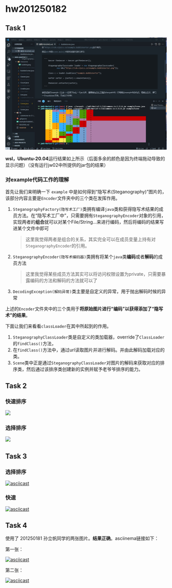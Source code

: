 # hw201250182

## Task 1

![image-20210928104132926](img\image-20210928104132926.png)

**wsl，Ubuntu-20.04**运行结果如上所示（后面多余的颜色是因为终端拖动导致的显示问题）（没有运行jw02中所提供的jar包的结果）

### 对example代码工作的理解

首先让我们来明确一下 `example` 中是如何得到“隐写术(Steganography)”图片的，该部分内容主要是`Encoder`文件夹中的三个类在发挥作用。

1. `SteganographyFactory(隐写术工厂)`类拥有编译`java`类和获得隐写术结果的成员方法。在“隐写术工厂中”，只需要拥有`SteganographyEncoder`对象的引用，实现两者的**组合**就可以对某个File/String...来进行编码，然后将编码的结果写进某个文件中即可

	> 这里我觉得两者是组合的关系，其实完全可以在成员变量上持有对`SteganographyEncoder`的引用。

2. `SteganographyEncoder(隐写术编码器)`类拥有将某个`java`类**编码**或者**解码**的成员方法

	> 这里我觉得某些成员方法其实可以将访问权限设置为private，只需要暴露编码的方法和解码的方法就可以了

3. `DecodingException(解码异常)`类主要是自定义的异常，用于抛出解码时候的异常

上述的`Encoder`文件夹中的三个类用于**将原始图片进行“编码”以获得添加了“隐写术”的结果**。



下面让我们来看看`classLoader`在其中所起到的作用。

1. `SteganographyClassLoader`类是自定义的类加载器，override了`ClassLoader`的`findClass()`方法，
2. 在`findClass()`方法中，通过url读取图片并进行解码。并由此解码加载对应的类。
3. `Scene`类中正是通过`SteganographyClassLoader`对图片的解码来获取对应的排序类，然后通过该排序类创建新的实例并赋予老爷爷排序的能力。



## Task 2

### 快速排序

![](https://i.loli.net/2021/09/28/7poEUbQ6cW9TjLR.png)

### 选择排序

![](https://i.loli.net/2021/09/28/fNwKtBiIY4UgVWE.png)



## Task 3

### 选择排序

[![asciicast](https://asciinema.org/a/438605.svg)](https://asciinema.org/a/438605)

### 快速

[![asciicast](https://asciinema.org/a/438606.svg)](https://asciinema.org/a/438606)



## Task 4

使用了 201250181 孙立帆同学的两张图片。**结果正确**。asciinema链接如下：

第一张：

[![asciicast](https://asciinema.org/a/438607.svg)](https://asciinema.org/a/438607)

第二张：

[![asciicast](https://asciinema.org/a/438608.svg)](https://asciinema.org/a/438608)

